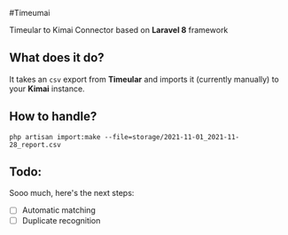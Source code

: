 #Timeumai

Timeular to Kimai Connector based on **Laravel 8** framework

## What does it do?

It takes an `csv` export from **Timeular** and imports it (currently manually) to your **Kimai** instance.

## How to handle?

`php artisan import:make --file=storage/2021-11-01_2021-11-28_report.csv`

## Todo:

Sooo much, here's the next steps:

- [ ] Automatic matching
- [ ] Duplicate recognition
